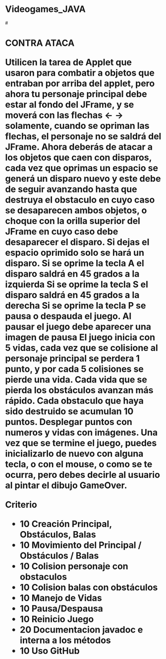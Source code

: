 # Videogames_JAVA
#<h1>CONTRA ATACA

Utilicen la tarea de Applet que usaron para combatir a objetos que entraban por arriba del applet, pero ahora tu personaje principal debe estar al fondo del JFrame, y se moverá con las flechas <-    ->   solamente, cuando se opriman las flechas, el personaje no se saldrá del JFrame.
Ahora deberás de atacar a los objetos que caen con disparos, cada vez que oprimas un espacio se generá un disparo nuevo y este debe de seguir avanzando hasta que destruya el obstaculo en cuyo caso se desaparecen ambos objetos, o choque con la orilla superior del JFrame en cuyo caso debe desaparecer el disparo.
Si dejas el espacio oprimido solo se hará un disparo.
Si se oprime la tecla A el disparo saldrá en 45 grados a la izquierda
Si se oprime la tecla S el disparo saldrá en 45 grados a la derecha
Si se oprime la tecla P se pausa o despauda el juego.
Al pausar el juego debe aparecer una imagen de pausa
El juego inicia con 5 vidas, cada vez que se colisione al personaje principal se perdera 1 punto, y por cada 5 colisiones se pierde una vida.
Cada vida que se pierda los obstáculos avanzan más rápido.
Cada obstaculo que haya sido destruido se acumulan 10 puntos.
Desplegar puntos con numeros y vidas con imágenes.
Una vez que se termine el juego, puedes inicializarlo de nuevo con alguna tecla, o con el mouse, o como se te ocurra, pero debes decirle al usuario al pintar el dibujo GameOver.

Criterio
- 10 Creación Principal, Obstáculos, Balas
- 10 Movimiento del Principal / Obstáculos / Balas
- 10 Colision personaje con obstaculos
- 10 Colision balas con obstáculos
- 10 Manejo de Vidas
- 10 Pausa/Despausa
- 10 Reinicio Juego
- 20 Documentacion javadoc e interna a los métodos
- 10 Uso GitHub